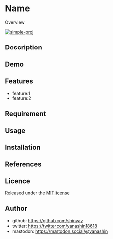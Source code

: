 # Name

Overview

[![simple-proj](https://github.com/shinyay/learning-github-actions-simple-proj/actions/workflows/python-app.yml/badge.svg)](https://github.com/shinyay/learning-github-actions-simple-proj/actions/workflows/python-app.yml)

## Description

## Demo

## Features

- feature:1
- feature:2

## Requirement

## Usage

## Installation

## References

## Licence

Released under the [MIT license](https://gist.githubusercontent.com/shinyay/56e54ee4c0e22db8211e05e70a63247e/raw/34c6fdd50d54aa8e23560c296424aeb61599aa71/LICENSE)

## Author

- github: <https://github.com/shinyay>
- twitter: <https://twitter.com/yanashin18618>
- mastodon: <https://mastodon.social/@yanashin>
